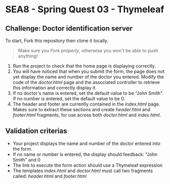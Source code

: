 # SEA8 - Spring Quest 03 - Thymeleaf

## Challenge: Doctor identification server

To start, Fork this repository then clone it locally.

> Make sure you *Fork properly*, otherwise you won't be able to push anything!

1. Run the project to check that the home page is displaying correctly.
2. You will have noticed that when you submit the form, the page does not yet display the name and number of the doctor you entered. Modify the code of the *doctor.html* page and the associated controller to retrieve this information and correctly display it.
3. If no doctor's name is entered, set the default value to be "John Smith". If no number is entered, set the default value to be 0.
4. The header and footer are currently contained in the *index.html* page. Makes sure to extract these sections and create *header.html* and *footer.html* fragments, for use across both *doctor.html* and *index.html*.

## Validation criterias

- Your project displays the name and number of the doctor entered into the form.
- If no name or number is entered, the display should feedback: "John Smith" and 0
- The link to execute the form action should use a Thymeleaf expression
- The templates *index.html* and *doctor.html* must call two fragments called: *header.html* and *footer.html*
